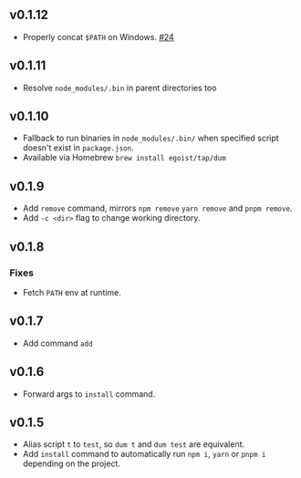 ## v0.1.12

- Properly concat `$PATH` on Windows. [#24](https://github.com/egoist/dum/issues/24)

## v0.1.11

- Resolve `node_modules/.bin` in parent directories too

## v0.1.10

- Fallback to run binaries in `node_modules/.bin/` when specified script doesn't exist in `package.json`.
- Available via Homebrew `brew install egoist/tap/dum`

## v0.1.9

- Add `remove` command, mirrors `npm remove` `yarn remove` and `pnpm remove`.
- Add `-c <dir>` flag to change working directory.

## v0.1.8

### Fixes

- Fetch `PATH` env at runtime.

## v0.1.7

- Add command `add`

## v0.1.6

- Forward args to `install` command.

## v0.1.5

- Alias script `t` to `test`, so `dum t` and `dum test` are equivalent.
- Add `install` command to automatically run `npm i`, `yarn` or `pnpm i` depending on the project.
